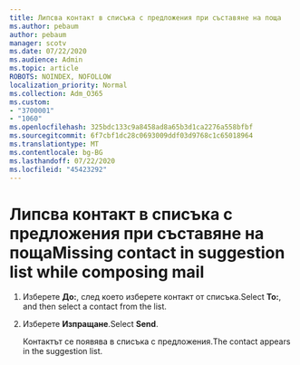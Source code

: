 ```yaml
---
title: Липсва контакт в списъка с предложения при съставяне на поща
ms.author: pebaum
author: pebaum
manager: scotv
ms.date: 07/22/2020
ms.audience: Admin
ms.topic: article
ROBOTS: NOINDEX, NOFOLLOW
localization_priority: Normal
ms.collection: Adm_O365
ms.custom:
- "3700001"
- "1060"
ms.openlocfilehash: 325bdc133c9a8458ad8a65b3d1ca2276a558bfbf
ms.sourcegitcommit: 6f7cbf1dc28c0693009ddf03d9768c1c65018964
ms.translationtype: MT
ms.contentlocale: bg-BG
ms.lasthandoff: 07/22/2020
ms.locfileid: "45423292"
---
```

# <a name="missing-contact-in-suggestion-list-while-composing-mail"></a><span data-ttu-id="f457f-102">Липсва контакт в списъка с предложения при съставяне на поща</span><span class="sxs-lookup"><span data-stu-id="f457f-102">Missing contact in suggestion list while composing mail</span></span>

1. <span data-ttu-id="f457f-103">Изберете **До:**, след което изберете контакт от списъка.</span><span class="sxs-lookup"><span data-stu-id="f457f-103">Select **To:**, and then select a contact from the list.</span></span>
2. <span data-ttu-id="f457f-104">Изберете **Изпращане**.</span><span class="sxs-lookup"><span data-stu-id="f457f-104">Select **Send**.</span></span>

    <span data-ttu-id="f457f-105">Контактът се появява в списъка с предложения.</span><span class="sxs-lookup"><span data-stu-id="f457f-105">The contact appears in the suggestion list.</span></span>